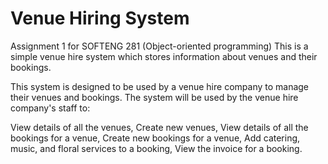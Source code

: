 # Venue Hiring System

Assignment 1 for SOFTENG 281 (Object-oriented programming)
This is a simple venue hire system which stores information about venues and their bookings.

This system is designed to be used by a venue hire company to manage their venues and bookings. The system will be used by the venue hire company's staff to:

View details of all the venues,
Create new venues,
View details of all the bookings for a venue,
Create new bookings for a venue,
Add catering, music, and floral services to a booking,
View the invoice for a booking.